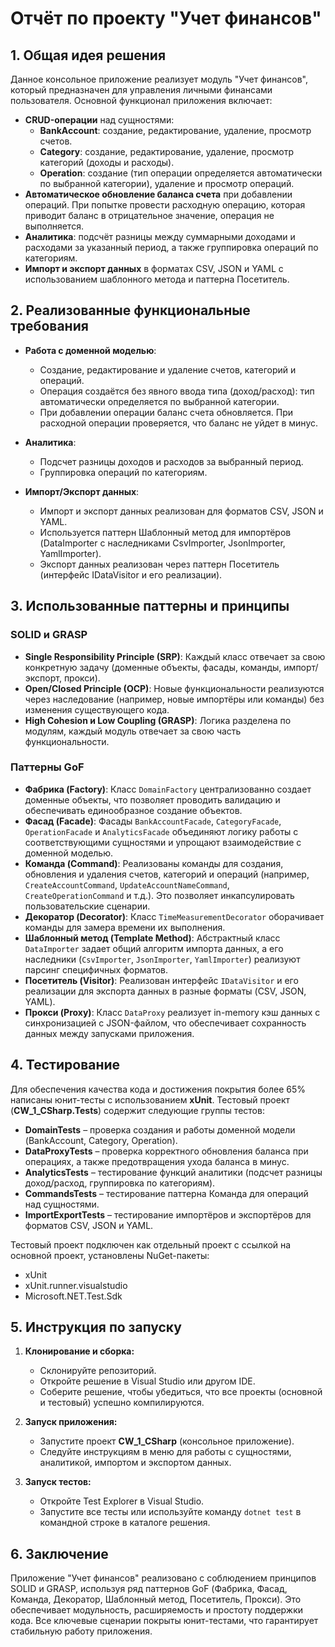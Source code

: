# Отчёт по проекту "Учет финансов"

## 1. Общая идея решения

Данное консольное приложение реализует модуль "Учет финансов", который предназначен для управления личными финансами пользователя. Основной функционал приложения включает:
- **CRUD-операции** над сущностями:
    - **BankAccount**: создание, редактирование, удаление, просмотр счетов.
    - **Category**: создание, редактирование, удаление, просмотр категорий (доходы и расходы).
    - **Operation**: создание (тип операции определяется автоматически по выбранной категории), удаление и просмотр операций.
- **Автоматическое обновление баланса счета** при добавлении операций. При попытке провести расходную операцию, которая приводит баланс в отрицательное значение, операция не выполняется.
- **Аналитика**: подсчёт разницы между суммарными доходами и расходами за указанный период, а также группировка операций по категориям.
- **Импорт и экспорт данных** в форматах CSV, JSON и YAML с использованием шаблонного метода и паттерна Посетитель.

## 2. Реализованные функциональные требования

- **Работа с доменной моделью**:
    - Создание, редактирование и удаление счетов, категорий и операций.
    - Операция создаётся без явного ввода типа (доход/расход): тип автоматически определяется по выбранной категории.
    - При добавлении операции баланс счета обновляется. При расходной операции проверяется, что баланс не уйдет в минус.

- **Аналитика**:
    - Подсчет разницы доходов и расходов за выбранный период.
    - Группировка операций по категориям.

- **Импорт/Экспорт данных**:
    - Импорт и экспорт данных реализован для форматов CSV, JSON и YAML.
    - Используется паттерн Шаблонный метод для импортёров (DataImporter с наследниками CsvImporter, JsonImporter, YamlImporter).
    - Экспорт данных реализован через паттерн Посетитель (интерфейс IDataVisitor и его реализации).

## 3. Использованные паттерны и принципы

### SOLID и GRASP
- **Single Responsibility Principle (SRP)**: Каждый класс отвечает за свою конкретную задачу (доменные объекты, фасады, команды, импорт/экспорт, прокси).
- **Open/Closed Principle (OCP)**: Новые функциональности реализуются через наследование (например, новые импортёры или команды) без изменения существующего кода.
- **High Cohesion и Low Coupling (GRASP)**: Логика разделена по модулям, каждый модуль отвечает за свою часть функциональности.

### Паттерны GoF
- **Фабрика (Factory)**: Класс `DomainFactory` централизованно создает доменные объекты, что позволяет проводить валидацию и обеспечивать единообразное создание объектов.
- **Фасад (Facade)**: Фасады `BankAccountFacade`, `CategoryFacade`, `OperationFacade` и `AnalyticsFacade` объединяют логику работы с соответствующими сущностями и упрощают взаимодействие с доменной моделью.
- **Команда (Command)**: Реализованы команды для создания, обновления и удаления счетов, категорий и операций (например, `CreateAccountCommand`, `UpdateAccountNameCommand`, `CreateOperationCommand` и т.д.). Это позволяет инкапсулировать пользовательские сценарии.
- **Декоратор (Decorator)**: Класс `TimeMeasurementDecorator` оборачивает команды для замера времени их выполнения.
- **Шаблонный метод (Template Method)**: Абстрактный класс `DataImporter` задает общий алгоритм импорта данных, а его наследники (`CsvImporter`, `JsonImporter`, `YamlImporter`) реализуют парсинг специфичных форматов.
- **Посетитель (Visitor)**: Реализован интерфейс `IDataVisitor` и его реализации для экспорта данных в разные форматы (CSV, JSON, YAML).
- **Прокси (Proxy)**: Класс `DataProxy` реализует in-memory кэш данных с синхронизацией с JSON-файлом, что обеспечивает сохранность данных между запусками приложения.

## 4. Тестирование

Для обеспечения качества кода и достижения покрытия более 65% написаны юнит-тесты с использованием **xUnit**. Тестовый проект (**CW_1_CSharp.Tests**) содержит следующие группы тестов:
- **DomainTests** – проверка создания и работы доменной модели (BankAccount, Category, Operation).
- **DataProxyTests** – проверка корректного обновления баланса при операциях, а также предотвращения ухода баланса в минус.
- **AnalyticsTests** – тестирование функций аналитики (подсчет разницы доход/расход, группировка по категориям).
- **CommandsTests** – тестирование паттерна Команда для операций над сущностями.
- **ImportExportTests** – тестирование импортёров и экспортёров для форматов CSV, JSON и YAML.

Тестовый проект подключен как отдельный проект с ссылкой на основной проект, установлены NuGet-пакеты:
- xUnit
- xUnit.runner.visualstudio
- Microsoft.NET.Test.Sdk

## 5. Инструкция по запуску

1. **Клонирование и сборка:**
    - Склонируйте репозиторий.
    - Откройте решение в Visual Studio или другом IDE.
    - Соберите решение, чтобы убедиться, что все проекты (основной и тестовый) успешно компилируются.

2. **Запуск приложения:**
    - Запустите проект **CW_1_CSharp** (консольное приложение).
    - Следуйте инструкциям в меню для работы с сущностями, аналитикой, импортом и экспортом данных.

3. **Запуск тестов:**
    - Откройте Test Explorer в Visual Studio.
    - Запустите все тесты или используйте команду `dotnet test` в командной строке в каталоге решения.

## 6. Заключение

Приложение "Учет финансов" реализовано с соблюдением принципов SOLID и GRASP, используя ряд паттернов GoF (Фабрика, Фасад, Команда, Декоратор, Шаблонный метод, Посетитель, Прокси). Это обеспечивает модульность, расширяемость и простоту поддержки кода. Все ключевые сценарии покрыты юнит-тестами, что гарантирует стабильную работу приложения.

